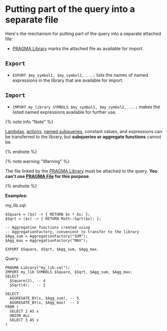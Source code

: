 # Putting part of the query into a separate file

Here's the mechanism for putting part of the query into a separate attached file:

* [PRAGMA Library](pragma.md#library) marks the attached file as available for import.
## `Export`
* `EXPORT $my_symbol1, $my_symbol2, ...;` lists the names of named expressions in the library that are available for import.
## `Import`
* `IMPORT my_library SYMBOLS $my_symbol1, $my_symbol2, ...;` makes the listed named expressions available for further use.

{% note info "Note" %}

[Lambdas](expressions.md#lambda), [actions](action.md), [named subqueries](subquery.md), constant values, and expressions can be transferred to the library, but __subqueries or aggregate functions__ cannot be.

{% endnote %}

{% note warning "Warning" %}

The file linked by the [PRAGMA Library](pragma.md#library) must be attached to the query. __You can't use [PRAGMA File](pragma.md#file) for this purpose__.

{% endnote %}


**Examples:**

my_lib.sql:
```yql
$Square = ($x) -> { RETURN $x * $x; };
$Sqrt = ($x) -> { RETURN Math::Sqrt($x); };

-- Aggregation functions created using
-- AggregationFactory, convenient to transfer to the library
$Agg_sum = AggregationFactory("SUM");
$Agg_max = AggregationFactory("MAX");

EXPORT $Square, $Sqrt, $Agg_sum, $Agg_max.
```

Query:
```yql
PRAGMA Library("my_lib.sql");
IMPORT my_lib SYMBOLS $Square, $Sqrt, $Agg_sum, $Agg_max;
SELECT
  $Square(2), -- 4
  $Sqrt(4);   -- 2

SELECT
  AGGREGATE_BY(x, $Agg_sum), -- 5
  AGGREGATE_BY(x, $Agg_max)  -- 3
FROM (
  SELECT 2 AS x
  UNION ALL
  SELECT 3 AS x
)
```


